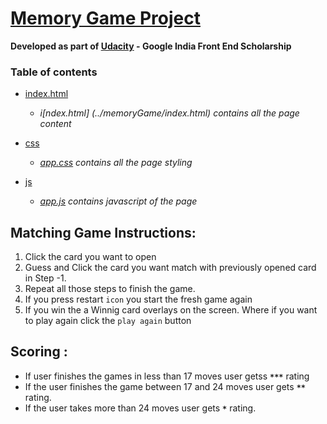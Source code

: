 # [Memory Game Project](https://sravan7.github.io/memoryGame/index.html) 
**Developed as part of [Udacity](https://www.udacity.com/) - Google India Front End Scholarship**

### Table of contents
- [index.html](../memoryGame/index.html)
  - _i[ndex.html] (../memoryGame/index.html) contains all the page content_
- [css](../memoryGame/css)
  - _[app.css](../memoryGame/css/app.css) contains all the page styling_ 

- [js](../memoryGame/js)
  - _[app.js](../memoryGame/js/app.js) contains javascript of the page_


## Matching Game Instructions:
1. Click the card you want to open
2. Guess and Click the card you want match with previously opened card in Step -1.
3. Repeat all those steps to finish the game.
4. If you press restart `icon` you start the fresh game again
5. If you win the a Winnig card overlays on the screen. Where if you want to play again click the `play again` button

## Scoring :
- If user finishes the games in less than 17 moves user getss **`***`** rating
- If the user finishes the game between 17 and 24 moves user gets **`**`** rating.
- If the user takes more than 24 moves user gets **`*`** rating.





